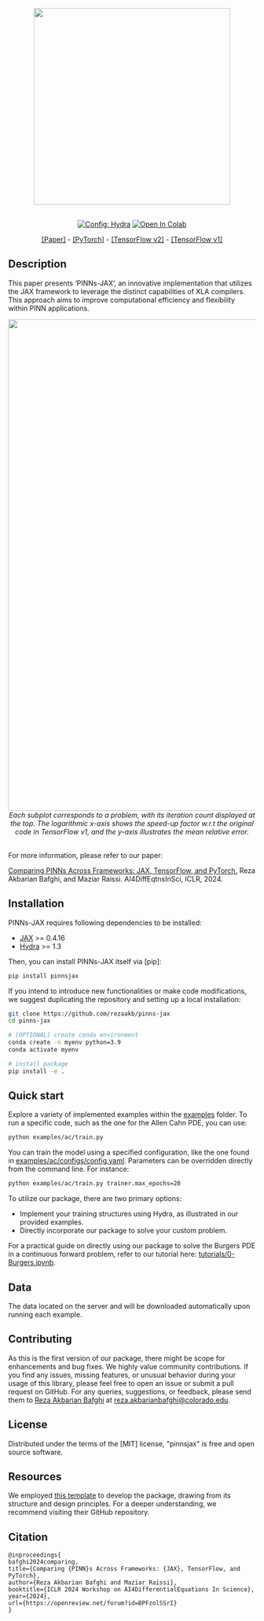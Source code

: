 <div align="center">

<img src="http://drive.google.com/uc?export=view&id=1jMpe_5_XZpozJviP7BNO9k1VuSOyfhxR" width="400">
</br>
</br>

<a href="https://hydra.cc/"><img alt="Config: Hydra" src="https://img.shields.io/badge/Config-Hydra-89b8cd"></a>
[![Open In Colab](https://colab.research.google.com/assets/colab-badge.svg)](https://colab.research.google.com/github/rezaakb/pinns-jax/blob/main/tutorials/0-Burgers.ipynb)

<a href="https://openreview.net/pdf?id=BPFzolSSrI">[Paper]</a> - <a href="https://github.com/rezaakb/pinns-torch">[PyTorch]</a> - <a href="https://github.com/rezaakb/pinns-tf2">[TensorFlow v2]</a> - <a href="https://github.com/maziarraissi/PINNs">[TensorFlow v1]</a>
</div>

## Description

This paper presents ‘PINNs-JAX’, an innovative implementation that utilizes the JAX framework to leverage the distinct capabilities of XLA compilers. This approach aims to improve computational efficiency and flexibility within PINN applications.

<div align="center">
<img src="http://drive.google.com/uc?export=view&id=1bhiyum1xh2KnLOnMeTjevBgOA8m4Qkel" width="1000">
</br>
<em>Each subplot corresponds to a problem, with its iteration count displayed at the
top. The logarithmic x-axis shows the speed-up factor w.r.t the original code in TensorFlow v1, and the y-axis illustrates the mean relative error.</em>
</div>
</br>


For more information, please refer to our paper:

<a href="https://openreview.net/pdf?id=BPFzolSSrI">Comparing PINNs Across Frameworks: JAX, TensorFlow, and PyTorch.</a> Reza Akbarian Bafghi, and Maziar Raissi. AI4DiffEqtnsInSci, ICLR, 2024.

## Installation

PINNs-JAX requires following dependencies to be installed:

- [JAX](https://jax.readthedocs.io/en/latest/installation.html) >= 0.4.16
- [Hydra](https://hydra.cc/docs/intro/) >= 1.3

Then, you can install PINNs-JAX itself via \[pip\]:

```bash
pip install pinnsjax
```

If you intend to introduce new functionalities or make code modifications, we suggest duplicating the repository and setting up a local installation:

```bash
git clone https://github.com/rezaakb/pinns-jax
cd pinns-jax

# [OPTIONAL] create conda environment
conda create -n myenv python=3.9
conda activate myenv

# install package
pip install -e .
```

## Quick start

Explore a variety of implemented examples within the [examples](examples) folder. To run a specific code, such as the one for the Allen Cahn PDE, you can use:

```bash
python examples/ac/train.py
```

You can train the model using a specified configuration, like the one found in [examples/ac/configs/config.yaml](examples/ac/configs/config.yaml). Parameters can be overridden directly from the command line. For instance:

```bash
python examples/ac/train.py trainer.max_epochs=20
```

To utilize our package, there are two primary options:

- Implement your training structures using Hydra, as illustrated in our provided examples.
- Directly incorporate our package to solve your custom problem.

For a practical guide on directly using our package to solve the Burgers PDE in a continuous forward problem, refer to our tutorial here: [tutorials/0-Burgers.ipynb](tutorials/0-Burgers.ipynb).

## Data

The data located on the server and will be downloaded automatically upon running each example.

## Contributing

As this is the first version of our package, there might be scope for enhancements and bug fixes. We highly value community contributions. If you find any issues, missing features, or unusual behavior during your usage of this library, please feel free to open an issue or submit a pull request on GitHub. For any queries, suggestions, or feedback, please send them to [Reza Akbarian Bafghi](https://www.linkedin.com/in/rezaakbarian/) at [reza.akbarianbafghi@colorado.edu](mailto:reza.akbarianbafghi@colorado.edu).

## License

Distributed under the terms of the \[MIT\] license, "pinnsjax" is free and open source software.

## Resources

We employed [this template](https://github.com/ashleve/lightning-hydra-template) to develop the package, drawing from its structure and design principles. For a deeper understanding, we recommend visiting their GitHub repository.

## Citation

```
@inproceedings{
bafghi2024comparing,
title={Comparing {PINN}s Across Frameworks: {JAX}, TensorFlow, and PyTorch},
author={Reza Akbarian Bafghi and Maziar Raissi},
booktitle={ICLR 2024 Workshop on AI4DifferentialEquations In Science},
year={2024},
url={https://openreview.net/forum?id=BPFzolSSrI}
}
```
